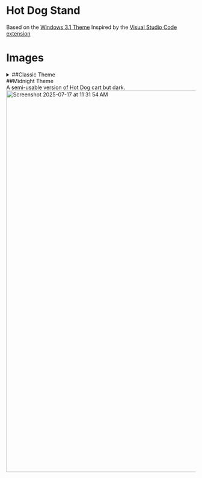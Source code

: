 # Hot Dog Stand
Based on the [Windows 3.1 Theme](https://blog.codinghorror.com/a-tribute-to-the-windows-31-hot-dog-stand-color-scheme/)
Inspired by the [Visual Studio Code extension](https://github.com/SomeKittens/VSC-HDS)

# Images
<details>
    <summary>##Classic Theme</summary>
        For fun
        <img width="732" height="1014" alt="Screenshot 2025-07-17 at 11 31 54 AM" src="https://static.coasterfan5.com/classic" />
</details

<details>
    <summary>##Midnight Theme</summary>
    A semi-usable version of Hot Dog cart but dark.
    <img width="732" height="1014" alt="Screenshot 2025-07-17 at 11 31 54 AM" src="https://static.coasterfan5.com/midnight.png" />
</details
